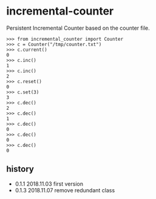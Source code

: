 # incremental-counter
Persistent Incremental Counter based on the counter file.

```python:
>>> from incremental_counter import Counter
>>> c = Counter("/tmp/counter.txt")
>>> c.current()
0
>>> c.inc()
1
>>> c.inc()
2
>>> c.reset()
0
>>> c.set(3)
3
>>> c.dec()
2
>>> c.dec()
1
>>> c.dec()
0
>>> c.dec()
0
>>> c.dec()
0
```

## history
- 0.1.1  2018.11.03  first version
- 0.1.3  2018.11.07  remove redundant class
